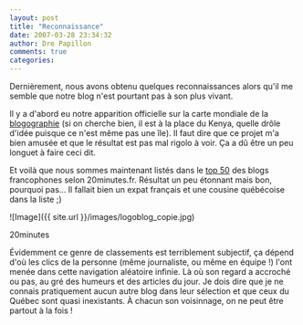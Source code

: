 ```yaml
---
layout: post
title: "Reconnaissance"
date: 2007-03-28 23:34:32
author: Dre Papillon
comments: true
categories: 
---
```



Dernièrement, nous avons obtenu quelques reconnaissances alors qu'il me semble que notre blog n'est pourtant pas à son plus vivant.

Il y a d'abord eu notre apparition officielle sur la carte mondiale de la [blogographie](http://www.ouinon.net/index.php?2007/03/15/150-cartographie-de-la-blogosphere) (si on cherche bien, il est à la place du Kenya, quelle drôle d'idée puisque ce n'est même pas une île). Il faut dire que ce projet m'a bien amusée et que le résultat est pas mal rigolo à voir. Ça a dû être un peu longuet à faire ceci dit.

Et voilà que nous sommes maintenant listés dans le [top 50](http://www.20minutes.fr/article/146883/20070320-Blogs-top50.php) des blogs francophones selon 20minutes.fr. Résultat un peu étonnant mais bon, pourquoi pas... Il fallait bien un expat français et une cousine québécoise dans la liste ;)

![Image]({{ site.url }}/images/logoblog_copie.jpg)
<div class="photoattrib">20minutes</div>



Évidemment ce genre de classements est terriblement subjectif, ça dépend d'où les clics de la personne (même journaliste, ou même en équipe !) l'ont menée dans cette navigation aléatoire infinie. Là où son regard a accroché ou pas, au gré des humeurs et des articles du jour. Je dois dire que je ne connais pratiquement aucun autre blog dans leur sélection et que ceux du Québec sont quasi inexistants. À chacun son voisinnage, on ne peut être partout à la fois !
